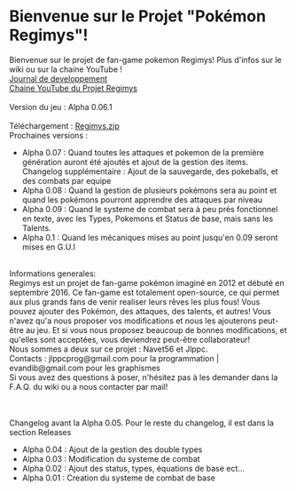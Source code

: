# Bienvenue sur le Projet "Pokémon Regimys"!
Bienvenue sur le projet de fan-game pokemon Regimys! Plus d'infos sur le wiki ou sur la chaine YouTube !<br/>
<a href="https://github.com/jlppc/Projet-Pokemon-Regimys/wiki/Journal-du-developpement">Journal de developpement</a><br/>
<a href="https://www.youtube.com/channel/UC8qa9Z52pOHhZ1XjIoTa2kQ">Chaine YouTube du Projet Regimys</a><br/>
<br/>Version du jeu : Alpha 0.06.1<br/><br/>
Téléchargement : <a href="https://github.com/jlppc/Projet-Pokemon-Regimys/releases/download/alpha-v0.06.1/Regimys.zip" >Regimys.zip</a><br/>
Prochaines versions :<ul>
<li>Alpha 0.07 : Quand toutes les attaques et pokemon de la première génération auront été ajoutés et ajout de la gestion des items. Changelog supplémentaire : Ajout de la sauvegarde, des pokeballs, et des combats par equipe</li>
<li>Alpha 0.08 : Quand la gestion de plusieurs pokémons sera au point et quand les pokémons pourront apprendre des attaques par niveau</li>
<li>Alpha 0.09 : Quand le systeme de combat sera à peu près fonctionnel en texte, avec les Types, Pokemons et Status de base, mais sans les Talents.</li>
<li>Alpha 0.1 : Quand les mécaniques mises au point jusqu'en 0.09 seront mises en G.U.I</li></ul>
<br/>
Informations generales:<br/>
Regimys est un projet de fan-game pokémon imaginé en 2012 et débuté en septembre 2016. 
Ce fan-game est totalement open-source, ce qui permet aux plus grands fans de venir realiser leurs rêves les plus fous! 
Vous pouvez ajouter des Pokémon, des attaques, des talents, et autres! 
Vous n'avez qu'a nous proposer vos modifications et nous les ajouterons peut-être au jeu. 
Et si vous nous proposez beaucoup de bonnes modifications, et qu'elles sont acceptées, vous deviendrez peut-être collaborateur!<br/>
Nous sommes a deux sur ce projet : Navet56 et Jlppc.<br/>
Contacts : jlppcprog@gmail.com pour la programmation | evandib@gmail.com pour les graphismes<br/>
Si vous avez des questions à poser, n'hésitez pas à les demander dans la F.A.Q. du wiki ou a nous contacter par mail!<br/><br/><br/>

Changelog avant la Alpha 0.05. Pour le reste du changelog, il est dans la section Releases
<ul>
<li>Alpha 0.04 : Ajout de la gestion des double types</li>
<li>Alpha 0.03 : Modification du systeme de combat</li>
<li>Alpha 0.02 : Ajout des status, types, équations de base ect...</li>
<li>Alpha 0.01 : Creation du systeme de combat de base</li>
</ul>

